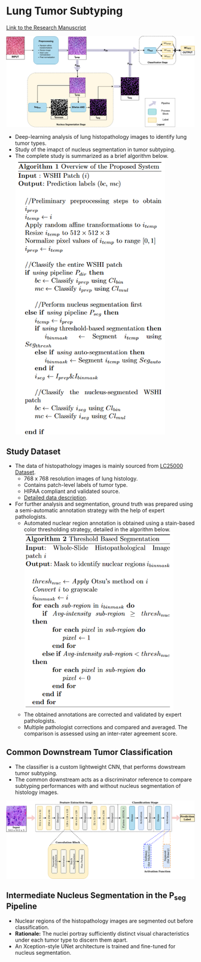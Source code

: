 # Lung Tumor Subtyping

[Link to the Research Manuscript](./Documentation/Draft-1.pdf)

<img src="./figures/DrawIO/Overall-Flowchart_V3.drawio.png" width="800">

- Deep-learning analysis of lung histopathology images to identify lung tumor types.    
- Study of the imapct of nucleus segmentation in tumor subtyping.
- The complete study is summarized as a brief algorithm below.        
  <img src="./figures/Study-Method.png" width="400">

## Study Dataset

- The data of histopathology images is mainly sourced from [LC25000 Dataset](https://www.kaggle.com/datasets/andrewmvd/lung-and-colon-cancer-histopathological-images).
  - 768 x 768 resolution images of lung histology.
  - Contains patch-level labels of tumor type.
  - HIPAA compliant and validated source.
  - [Detailed data description](https://arxiv.org/abs/1912.12142v1).
- For further analysis and segmentation, ground truth was prepared using a semi-automatic annotation strategy with the help of expert pathologists.
  - Automated nuclear region annotation is obtained using a stain-based color thresholding strategy, detailed in the algorithm below.
    <img src="./figures/Annotation-Algorithm.png" width="400" />     
  - The obtained annotations are corrected and validated by expert pathologists.
  - Multiple pathologist corrections and compared and averaged. The comparison is assessed using an inter-rater agreement score.

## Common Downstream Tumor Classification

- The classifier is a custom lightweight CNN, that performs dowstream tumor subtyping.
- The common downstream acts as a discriminator reference to compare subtyping performances with and without nucleus segmentation of histology images.

<img src="./figures/DrawIO/Classifier-Overall_V1.drawio.png" width="800">

## Intermediate Nucleus Segmentation in the P<sub>seg</sub> Pipeline

- Nuclear regions of the histopathology images are segmented out before classification.
- **Rationale:** The nuclei portray sufficiently distinct visual characteristics under each tumor type to discern them apart.
- An Xception-style UNet architecture is trained and fine-tuned for nucleus segmentation.
